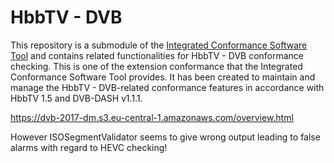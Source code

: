 # HbbTV - DVB

This repository is a submodule of the [Integrated Conformance Software Tool](https://github.com/Dash-Industry-Forum/IntegratedConformance) and contains related functionalities for HbbTV - DVB conformance checking. This is one of the extension conformance that the Integrated Conformance Software Tool provides. It has been created to maintain and manage the HbbTV - DVB-related conformance features in accordance with HbbTV 1.5 and DVB-DASH v1.1.1.


https://dvb-2017-dm.s3.eu-central-1.amazonaws.com/overview.html 

However ISOSegmentValidator seems to give wrong output leading to false alarms with regard to HEVC checking! 
